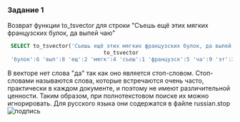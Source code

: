 ### Задание 1
Возврат функции to_tsvector для строки "Съешь ещё этих мягких французских булок, да выпей чаю"
```sql
 SELECT to_tsvector('Съешь ещё этих мягких французских булок, да выпей чаю');
                              to_tsvector
 'булок':6 'вып':8 'ещ':2 'мягк':4 'съеш':1 'французск':5 'ча':9 'эт':3
```
В векторе нет слова "да" так как оно является стоп-словом. Стоп-словами называются слова, которые встречаются очень часто, практически в каждом документе, и поэтому не имеют различительной ценности. Таким образом, при полнотекстовом поиске их можно игнорировать.
Для русского языка они содержатся в файле russian.stop 
![подпись](https://thumb.cloud.mail.ru/weblink/thumb/xw1/4VK9/9g1ni8P48/Fx.jpg?x-email=sanek_buh%40mail.ru)
